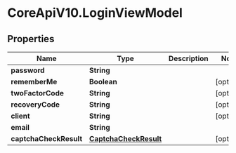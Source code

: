 # CoreApiV10.LoginViewModel

## Properties
Name | Type | Description | Notes
------------ | ------------- | ------------- | -------------
**password** | **String** |  | 
**rememberMe** | **Boolean** |  | [optional] 
**twoFactorCode** | **String** |  | [optional] 
**recoveryCode** | **String** |  | [optional] 
**client** | **String** |  | [optional] 
**email** | **String** |  | 
**captchaCheckResult** | [**CaptchaCheckResult**](CaptchaCheckResult.md) |  | [optional] 


